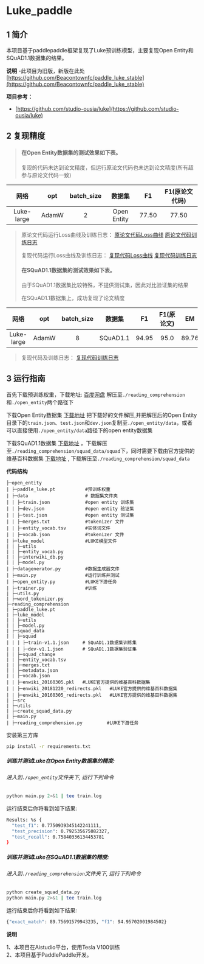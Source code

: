 # Luke_paddle

## 1 简介 
本项目基于paddlepaddle框架复现了Luke预训练模型，主要复现Open Entity和SQuAD1.1数据集的结果。

**说明**
-此项目为旧版，新版在此处[https://github.com/Beacontownfc/paddle_luke_stable](https://github.com/Beacontownfc/paddle_luke_stable)

**项目参考：**
- [https://github.com/studio-ousia/luke](https://github.com/studio-ousia/luke)

## 2 复现精度
>#### 在Open Entity数据集的测试效果如下表。
>复现的代码未达到论文精度，但运行原论文代码也未达到论文精度(所有超参与原论文代码一致)

|网络 |opt|batch_size|数据集|F1|F1(原论文代码)|
| :---: | :---: | :---: | :---: | :---: | :---: |
|Luke-large|AdamW|2|Open Entity|77.50|77.50|

>原论文代码运行Loss曲线及训练日志：
[原论文代码Loss曲线](pytorch_luke.png)
[原论文代码训练日志](luke_pytorch_train.log)
>
>复现代码运行Loss曲线及训练日志：
[复现代码Loss曲线](paddle_luke.png)
[复现代码训练日志](open_entity_train.log)
>
>#### 在SQuAD1.1数据集的测试效果如下表。
>由于SQuAD1.1数据集比较特殊，不提供测试集，因此对比验证集的结果
>
>在SQuAD1.1数据集上，成功复现了论文精度

|网络 |opt|batch_size|数据集|F1|F1(原论文)|EM|EM(原论文)
| :---: | :---: | :---: | :---: | :---: | :---: | :---: |:---: |
|Luke-large|AdamW|8|SQuAD1.1|94.95|95.0|89.76|89.8

>复现代码及训练日志：
[复现代码训练日志](squad_train.log)
>
## 3 运行指南
首先下载预训练权重，下载地址: 
[百度网盘](https://aistudio.baidu.com/aistudio/datasetdetail/123707)
解压至`./reading_comprehension`和`./open_entity`两个路径下

下载Open Entity数据集
[下载地址](https://cloud.tsinghua.edu.cn/f/6ec98dbd931b4da9a7f0/)
把下载好的文件解压,并把解压后的Open Entity目录下的`train.json`、`test.json`和`dev.json`复制至`./open_entity/data`，或者可以直接使用`./open_entity/data`路径下的open entity数据集

下载SQuAD1.1数据集
[下载地址](https://data.deepai.org/squad1.1.zip)
，下载解压至`./reading_comprehension/squad_data/squad`下，同时需要下载由官方提供的维基百科数据集
[下载地址](https://drive.google.com/file/d/129tDJ3ev6IdbJiKOmO6GTgNANunhO_vt/view)
, 下载解压至`./reading_comprehension/squad_data`

**代码结构**
```
├─open_entity
| ├─paddle_luke.pt           #预训练权重
| ├─data                     # 数据集文件夹
| | ├─train.json             #open entity 训练集
| | ├─dev.json               #open entity 验证集
| | ├─test.json              #open entity 测试集
| | ├─merges.txt             #tokenizer 文件
| | ├─entity_vocab.tsv       #实体词文件
| | ├─vocab.json             #tokenizer 文件
| ├─luke_model               #LUKE模型文件
| | ├─utils
| | ├─entity_vocab.py
| | ├─interwiki_db.py
| | ├─model.py   
| ├─datagenerator.py         #数据生成器文件
| ├─main.py                  #运行训练并测试
| ├─open_entity.py           #LUKE下游任务
| ├─trainer.py               #训练
| ├─utils.py
| ├─word_tokenizer.py                      
├─reading_comprehension
| ├─paddle_luke.pt           
| ├─luke_model
| | ├─utils
| | ├─model.py
| ├─squad_data
| | ├─squad
| | | ├─train-v1.1.json     # SQuAD1.1数据集训练集
| | | ├─dev-v1.1.json       # SQuAD1.1数据集验证集
| | ├─squad_change
| | ├─entity_vocab.tsv
| | ├─merges.txt
| | ├─metadata.json
| | ├─vocab.json
| | ├─enwiki_20160305.pkl   #LUKE官方提供的维基百科数据集
| | ├─enwiki_20181220_redirects.pkl   #LUKE官方提供的维基百科数据集
| | ├─enwiki_20160305_redirects.pkl   #LUKE官方提供的维基百科数据集
| ├─src
| ├─utils
| ├─create_squad_data.py
| ├─main.py
| ├─reading_comprehension.py         #LUKE下游任务                                       
```

安装第三方库
```bash
pip install -r requirements.txt
```

##### 训练并测试Luke在Open Entity数据集的精度:
###### 进入到`./open_entity`文件夹下, 运行下列命令
```bash
python main.py 2>&1 | tee train.log
```
运行结束后你将看到如下结果:
```bash
Results: %s {
  "test_f1": 0.7750939345142241111,
  "test_precision": 0.792535675082327,
  "test_recall": 0.75840336134453781
}
```

##### 训练并测试Luke在SQuAD1.1数据集的精度:
###### 进入到`./reading_comprehension`文件夹下, 运行下列命令
```bash
python create_squad_data.py
python main.py 2>&1 | tee train.log
```
运行结束后你将看到如下结果:
```bash
{"exact_match": 89.75691579943235, "f1": 94.95702001984502}
```
**说明**

1、本项目在Aistudio平台，使用Tesla V100训练  
2、本项目基于PaddlePaddle开发。  
